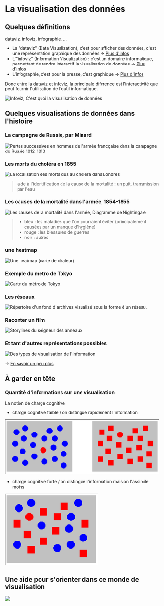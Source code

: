 # La visualisation des données
## Quelques définitions
dataviz, infoviz, infographie, ...

- La "dataviz" (Data Visualization), c'est pour afficher des données, c'est une représentation graphique des données -> [Plus d'infos](https://fr.wikipedia.org/wiki/Repr%C3%A9sentation_graphique_de_donn%C3%A9es_statistiques) 
- L'"infoviz" (Information Visualization) : c'est un domaine informatique, permettant de rendre interactif la visualisation de données -> [Plus d'infos](https://fr.wikipedia.org/wiki/Visualisation_d'informations)
- L'infographie, c’est pour la presse, c’est graphique -> [Plus d'infos](https://fr.wikipedia.org/wiki/Graphisme_d'information_en_France)

Donc entre la dataviz et infoviz, la principale diférence est l'interactivité que peut fournir l'utilisation de l'outil informatique.

![Infoviz, C'est quoi la visualisation de données](http://40.media.tumblr.com/tumblr_m54zucgNfa1rudy45o1_1280.jpg  "Infoviz, C'est quoi la visualisation de données")


## Quelques visualisations de données dans l'histoire
### La campagne de Russie, par Minard
![Pertes successives en hommes de l'armée francçaise dans la campagne de Russie 1812-1813](https://upload.wikimedia.org/wikipedia/commons/thumb/5/5f/Minard's_Map_%28vectorized%29.svg/1280px-Minard's_Map_%28vectorized%29.svg.png?uselang=fr  "Pertes successives en hommes de l'armée francçaise dans la campagne de Russie 1812-1813")
### Les morts du choléra en 1855
![La localisation des morts dus au choléra dans Londres](https://upload.wikimedia.org/wikipedia/commons/thumb/2/27/Snow-cholera-map-1.jpg/1098px-Snow-cholera-map-1.jpg?uselang=fr "La localisation des morts dus au choléra dans Londres")
> aide à l'identification de la cause de la mortalité : un puit, transmission par l'eau
### Les causes de la mortalité dans l'armée, 1854-1855
![Les causes de la mortalité dans l'armée, Diagramme de Nightingale](https://upload.wikimedia.org/wikipedia/commons/thumb/1/17/Nightingale-mortality.jpg/1280px-Nightingale-mortality.jpg?uselang=fr "Les causes de la mortalité dans l'armée")
> - bleu : les maladies que l'on pourraient éviter (principalement causées par un manque d'hygiène)
> - rouge : les blessures de guerres
> - noir : autres

### une heatmap
![Une heatmap (carte de chaleur)](https://upload.wikimedia.org/wikipedia/commons/thumb/a/aa/R%C3%A9sum%C3%A9_graphique_g%C3%A9n%C3%A9ral_de_l'Atlas_statistique_de_la_population_de_Paris.jpg/1280px-R%C3%A9sum%C3%A9_graphique_g%C3%A9n%C3%A9ral_de_l'Atlas_statistique_de_la_population_de_Paris.jpg?uselang=fr  "Représentation de de type heatmap (carte de chaleur)")

### Exemple du métro de Tokyo
![Carte du métro de Tokyo](http://angiesrainbow.com/geikokujin/wp-content/uploads/2012/05/Tokyo-plan-metro.jpg  "Carte du métro de Tokyo")

### Les réseaux 
![Répertoire d'un fond d'archives visualisé sous la forme d'un réseau.](https://upload.wikimedia.org/wikipedia/commons/thumb/9/9b/Social_Network_Analysis_Visualization.png/1024px-Social_Network_Analysis_Visualization.png?uselang=fr  "Répertoire d'un fonds d'archives visualisé sous la forme d'un réseau.")

### Raconter un film

![Storylines du seigneur des anneaux](http://imgs.xkcd.com/comics/movie_narrative_charts_large.png "Storylines du seigneur des anneaux")


### Et tant d'autres représentations possibles

![Des types de visualisation de l'information](http://40.media.tumblr.com/tumblr_m54zsjNbCJ1rudy45o1_1280.jpg  "Des types de visualisation de l'information")


-> [En savoir un peu plus](http://panneaux.expoviz.fr/tagged/revisiter)

## À garder en tête
### Quantité d'informations sur une visualisation
La notion de charge cognitive
- charge cognitive faible / on distingue rapidement l'information

![Charge cognitive faible](https://raw.githubusercontent.com/infolab-cd33/datalunch/master/img/visualisation/charge_cognitive_faible.png  "Charge cognitive faible")

- charge cognitive forte / on distingue l'information mais on l'assimile moins

![Charge cognitive forte](https://raw.githubusercontent.com/infolab-cd33/datalunch/master/img/visualisation/charge_cognitive_forte.png  "Charge cognitive forte")



## Une aide pour s'orienter dans ce monde de visualisation
![](http://41.media.tumblr.com/tumblr_m54zvcNzeH1rudy45o1_1280.jpg  "")

